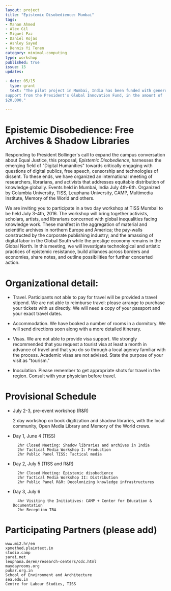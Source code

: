 ```yaml
---
layout: project
title: "Epistemic Disobedience: Mumbai"
tags:
- Manan Ahmed
- Alex Gil
- Miguel Paz
- Daniel Rojas
- Ashley Sayed
- Dennis Yi Tenen
category: minimal-computing
type: workshop
published: true
issue: 15
updates:

- date: 05/15
  type: grant
  text: "The pilot project in Mumbai, India has been funded with generous
support from the President's Global Innovation Fund, in the amount of
$20,000."

---
```


Epistemic Disobedience: Free Archives & Shadow Libraries
========================================================

Responding to President Bollinger's call to expand the campus conversation
about Equal Justice, this proposal, *Epistemic Disobedience*, harnesses the
emerging field of "Digital Humanities" towards critically engaging with
questions of digital publics, free speech, censorship and technologies of
dissent. To these ends, we have organized an international meeting of
researchers, librarians, and activists that addresses equitable distribution
of knowledge globally. Events held in Mumbai, India July 4th-6th. Organized by
Columbia University, TISS, Leuphana University, CAMP, Multimedia Institute,
Memory of the World and others.

We are inviting you to participate in a two day workshop at TISS Mumbai to be
held July 3-4th, 2016. The workshop will bring together activists, scholars,
artists, and librarians concerned with global inequalities facing knowledge
work. These manifest in the aggregation of material and scientific archives in
northern Europe and America; the pay-walls constructed by the corporate
publishing industry; and the amassing of digital labor in the Global South
while the prestige economy remains in the Global North. In this meeting, we
will investigate technological and artistic practices of epistemic resistance,
build alliances across borders and economies, share notes, and outline
possibilities for further concerted action.


Organizational detail:
========================================================

- Travel. Participants not able to pay for travel will be provided a travel
  stipend. We are not able to reimburse travel: please arrange to purchase
your tickets with us directly. We will need a copy of your passport and your
exact travel dates.

- Accommodation. We have booked a number of rooms in a dormitory. We will send
  directions soon along with a more detailed itinerary.

- Visas. We are not able to provide visa support. We strongly recommended that
  you request a tourist visa at least a month in advance of travel and that
you do so through a local agency familiar with the process. Academic visas are
not advised. State the purpose of your visit as "tourism."

- Inoculation. Please remember to get appropriate shots for travel in the
  region. Consult with your physician before travel.


Provisional Schedule
========================================================

- July 2-3, pre-event workshop (R&R)

    2 day workshop on book digitization and shadow libraries, with the local
    community, Open Media Library and Memory of the World crews.


- Day 1, June 4 (TISS)

        2hr Closed Meeting: Shadow libraries and archives in India
        2hr Tactical Media Workshop I: Production
        2hr Public Panel TISS: Tactical media

- Day 2, July 5 (TISS and R&R)

        2hr Closed Meeting: Epistemic disobedience
        2hr Tactical Media Workshop II: Distribution
        2hr Public Panel R&R: Decolonizing knowledge infrastructures

- Day 3, July 6

        4hr Visiting the Initiatives: CAMP + Center for Education & Documentation
        2hr Reception TBA


Participating Partners (please add)
========================================================

    www.mi2.hr/en
    xpmethod.plaintext.in
    studio.camp
    sarai.net
    leuphana.de/en/research-centers/cdc.html
    maydayrooms.org
    pukar.org.in
    School of Environment and Architecture
    sea.edu.in
    Centre for Labour Studies, TISS
